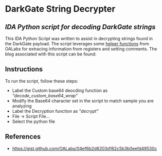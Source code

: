 # DarkGate String Decrypter
## _IDA Python script for decoding DarkGate strings_

This IDA Python Script was written to assist in decrypting strings found in the DarkGate payload. The script leverages some [helper functions](https://gist.github.com/OALabs/04ef6b2d6203d162c5b3b0eefd49530c ) from OALabs for extracing information from registers and setting comments. The blog associated with this script can be found: 

## Instructions
To run the script, follow these steps: 

- Label the Custom base64 deocding function as _"decode_custom_base64_wrap"_
- Modify the Base64 character set in the script to match sample you are analyzing
- Label the Decryption function as _"decrypt"_
- File -> Script File...
- Select the python file

## References

- https://gist.github.com/OALabs/04ef6b2d6203d162c5b3b0eefd49530c 
